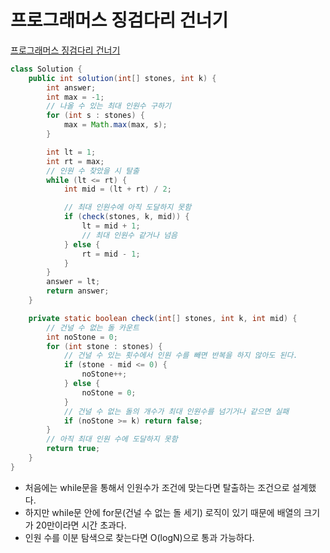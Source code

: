 # 프로그래머스 징검다리 건너기
[프로그래머스 징검다리 건너기](https://school.programmers.co.kr/learn/courses/30/lessons/64062)
```java
class Solution {
    public int solution(int[] stones, int k) {
        int answer;
        int max = -1;
        // 나올 수 있는 최대 인원수 구하기
        for (int s : stones) {
            max = Math.max(max, s);
        }

        int lt = 1;
        int rt = max;
        // 인원 수 찾았을 시 탈출
        while (lt <= rt) {
            int mid = (lt + rt) / 2;

            // 최대 인원수에 아직 도달하지 못함
            if (check(stones, k, mid)) {
                lt = mid + 1;
                // 최대 인원수 같거나 넘음
            } else {
                rt = mid - 1;
            }
        }
        answer = lt;
        return answer;
    }

    private static boolean check(int[] stones, int k, int mid) {
        // 건널 수 없는 돌 카운트
        int noStone = 0;
        for (int stone : stones) {
            // 건널 수 있는 횟수에서 인원 수를 빼면 반복을 하지 않아도 된다.
            if (stone - mid <= 0) {
                noStone++;
            } else {
                noStone = 0;
            }
            // 건널 수 없는 돌의 개수가 최대 인원수를 넘기거나 같으면 실패
            if (noStone >= k) return false;
        }
        // 아직 최대 인원 수에 도달하지 못함
        return true;
    }
}
```
* 처음에는 while문을 통해서 인원수가 조건에 맞는다면 탈출하는 조건으로 설계했다.
* 하지만 while문 안에 for문(건널 수 없는 돌 세기) 로직이 있기 때문에 배열의 크기가 20만이라면 시간 초과다.
* 인원 수를 이분 탐색으로 찾는다면 O(logN)으로 통과 가능하다.
